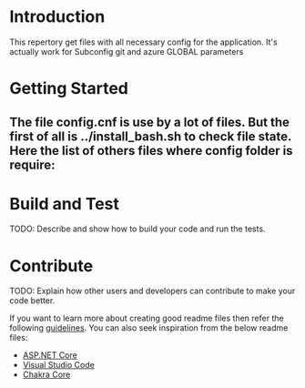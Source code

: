 # Introduction 

This repertory get files with all necessary config for the application.
It's actually work for Subconfig git and azure GLOBAL parameters

# Getting Started

The file config.cnf is use by a lot of files. But the first of all is ../install_bash.sh to check file state.
Here the list of others files where config folder is require:
-

# Build and Test
TODO: Describe and show how to build your code and run the tests. 

# Contribute
TODO: Explain how other users and developers can contribute to make your code better. 

If you want to learn more about creating good readme files then refer the following [guidelines](https://docs.microsoft.com/en-us/azure/devops/repos/git/create-a-readme?view=azure-devops). You can also seek inspiration from the below readme files:
- [ASP.NET Core](https://github.com/aspnet/Home)
- [Visual Studio Code](https://github.com/Microsoft/vscode)
- [Chakra Core](https://github.com/Microsoft/ChakraCore)
